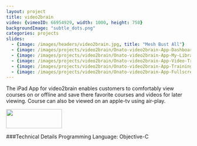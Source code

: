 ```yaml
---
layout: project
title: video2brain
video: {vimeoID: 66954929, width: 1000, height: 750}
backgroundImage: "subtle_dots.png"
categories: projects
slides:
  - {image: /images/headers/video2brain.jpg, title: "Mesh Bust All"}
  - {image: /images/projects/video2brain/Onato-video2brain-App-Dashboard.png, title: "video2brain Dashboard"}
  - {image: /images/projects/video2brain/Onato-video2brain-App-My-Library.png, title: "video2brain My Library"}
  - {image: /images/projects/video2brain/Onato-video2brain-App-Video-Trainings.png, title: "video2brain Trainings"}
  - {image: /images/projects/video2brain/Onato-video2brain-App-Training.png, title: "video2brain Training"}
  - {image: /images/projects/video2brain/Onato-video2brain-App-Fullscreen.png, title: "video2brain Fullscreen"}
---
```

The iPad App for video2brain enables customers to comfortably view courses on or offline and save there favorite courses and videos for later viewing. Course can also be viewed on an apple-tv using air-play. 

<a href="http://itunes.apple.com/en/app/video2brain/id460343904"><img src="http://www.onato.com/wp-content/uploads/App-Store-Badge.png" alt="" title="App-Store-Badge" width="152" height="52" class="alignnone size-full wp-image-769" /></a>

###Technical Details
Programming Language: Objective-C